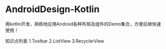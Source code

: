 # AndroidDesign-Kotlin
用kotlin开发，熟练地应用Android各种布局及组件的Demo集合，方便后继快速使用！


知识点列表
1.Toolbar
2.ListView
3.RecyclerView
